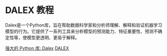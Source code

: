 # DALEX 教程

<show-structure depth="3"/>


Dalex是一个Python库，旨在帮助数据科学家和分析师理解、解释和验证机器学习模型的行为。它提供了一系列工具来分析模型的预测能力、特征重要性、预测不确定性等，使模型更透明、更易于解释。


<seealso>
<category ref="ref_docs">
    <a href="https://mp.weixin.qq.com/s/JmEhHGVgXyJUDwFhgUViaQ">强大的 Python 库: Dalex</a>
</category>
<category ref="ref_github">
    <a href="https://github.com/ModelOriented/DALEX">DALEX</a>
</category>
<category ref="ref_issues">
</category>
<category ref="ref_hf">
</category>
<category ref="ref_ms">
</category>
</seealso>

